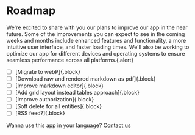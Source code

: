 # Roadmap

We're excited to share with you our plans to improve our app in the near future. Some of the improvements you can expect to see in the coming weeks and months include enhanced features and functionality, a more intuitive user interface, and faster loading times. We'll also be working to optimize our app for different devices and operating systems to ensure seamless performance across all platforms.{.alert}

- [ ] [Migrate to webP]{.block}
- [ ] [Download raw and rendered markdown as pdf]{.block}
- [ ] [Improve markdown editor]{.block}
- [ ] [Add grid layout instead tables approach]{.block}
- [ ] [Improve authorization]{.block}
- [ ] [Soft delete for all entities]{.block}
- [ ] [RSS feed?]{.block}

Wanna use this app in your language? [Contact us](#)

